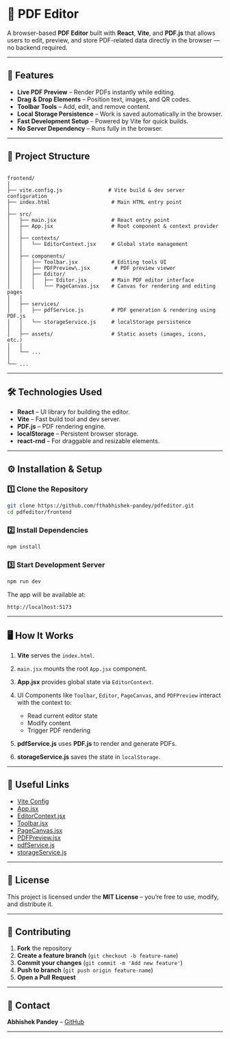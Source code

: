 


# 📄 PDF Editor

A browser-based **PDF Editor** built with **React**, **Vite**, and **PDF.js** that allows users to edit, preview, and store PDF-related data directly in the browser — no backend required.

---

## 🚀 Features
- **Live PDF Preview** – Render PDFs instantly while editing.
- **Drag & Drop Elements** – Position text, images, and QR codes.
- **Toolbar Tools** – Add, edit, and remove content.
- **Local Storage Persistence** – Work is saved automatically in the browser.
- **Fast Development Setup** – Powered by Vite for quick builds.
- **No Server Dependency** – Runs fully in the browser.

---

## 📂 Project Structure
```

frontend/
│
├── vite.config.js               # Vite build & dev server configuration
├── index.html                    # Main HTML entry point
│
├── src/
│   ├── main.jsx                  # React entry point
│   ├── App.jsx                   # Root component & context provider
│   │
│   ├── contexts/
│   │   └── EditorContext.jsx     # Global state management
│   │
│   ├── components/
│   │   ├── Toolbar.jsx           # Editing tools UI
│   │   ├── PDFPreview\.jsx        # PDF preview viewer
│   │   ├── Editor/
│   │   │   ├── Editor.jsx        # Main PDF editor interface
│   │   │   └── PageCanvas.jsx    # Canvas for rendering and editing pages
│   │
│   ├── services/
│   │   ├── pdfService.js         # PDF generation & rendering using PDF.js
│   │   └── storageService.js     # localStorage persistence
│   │
│   ├── assets/                   # Static assets (images, icons, etc.)
│   │
│   └── ...
│
└── ...

````

---

## 🛠 Technologies Used
- **React** – UI library for building the editor.
- **Vite** – Fast build tool and dev server.
- **PDF.js** – PDF rendering engine.
- **localStorage** – Persistent browser storage.
- **react-rnd** – For draggable and resizable elements.

---

## ⚙ Installation & Setup

### 1️⃣ Clone the Repository
```bash
git clone https://github.com/fthabhishek-pandey/pdfeditor.git
cd pdfeditor/frontend
````

### 2️⃣ Install Dependencies

```bash
npm install
```

### 3️⃣ Start Development Server

```bash
npm run dev
```

The app will be available at:

```
http://localhost:5173
```

---

## 🖥 How It Works

1. **Vite** serves the `index.html`.
2. `main.jsx` mounts the root `App.jsx` component.
3. **App.jsx** provides global state via `EditorContext`.
4. UI Components like `Toolbar`, `Editor`, `PageCanvas`, and `PDFPreview` interact with the context to:

   * Read current editor state
   * Modify content
   * Trigger PDF rendering
5. **pdfService.js** uses **PDF.js** to render and generate PDFs.
6. **storageService.js** saves the state in `localStorage`.

---

## 📎 Useful Links

* [Vite Config](https://github.com/fthabhishek-pandey/pdfeditor/blob/main/frontend/vite.config.js)
* [App.jsx](https://github.com/fthabhishek-pandey/pdfeditor/blob/main/frontend/src/App.jsx)
* [EditorContext.jsx](https://github.com/fthabhishek-pandey/pdfeditor/blob/main/frontend/src/contexts/EditorContext.jsx)
* [Toolbar.jsx](https://github.com/fthabhishek-pandey/pdfeditor/blob/main/frontend/src/components/Toolbar.jsx)
* [PageCanvas.jsx](https://github.com/fthabhishek-pandey/pdfeditor/blob/main/frontend/src/components/Editor/PageCanvas.jsx)
* [PDFPreview.jsx](https://github.com/fthabhishek-pandey/pdfeditor/blob/main/frontend/src/components/PDFPreview.jsx)
* [pdfService.js](https://github.com/fthabhishek-pandey/pdfeditor/blob/main/frontend/src/services/pdfService.js)
* [storageService.js](https://github.com/fthabhishek-pandey/pdfeditor/blob/main/frontend/src/services/storageService.js)

---

## 📜 License

This project is licensed under the **MIT License** – you’re free to use, modify, and distribute it.

---

## 🤝 Contributing

1. **Fork** the repository
2. **Create a feature branch** (`git checkout -b feature-name`)
3. **Commit your changes** (`git commit -m 'Add new feature'`)
4. **Push to branch** (`git push origin feature-name`)
5. **Open a Pull Request**

---

## 📧 Contact

**Abhishek Pandey** – [GitHub](https://github.com/fthabhishek-pandey)


---
